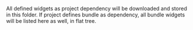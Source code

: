 All defined widgets as project dependency will be downloaded and stored in this folder. If project defines bundle as dependency, all bundle widgets will be listed here as well, in flat tree.